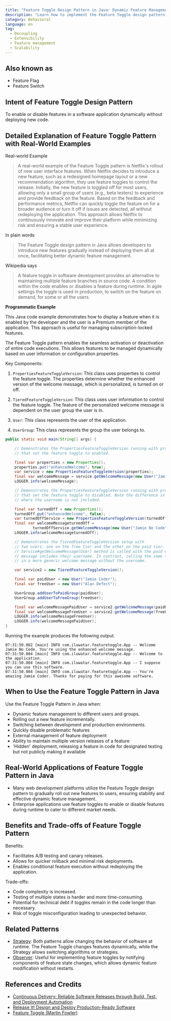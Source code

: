 ```yaml
---
title: "Feature Toggle Design Pattern in Java: Dynamic Feature Management Guide"
description: "Learn how to implement the Feature Toggle design pattern in Java. This guide covers dynamic feature management, benefits, use cases, and practical examples to help you enhance your software development process."
category: Behavioral
language: en
tag:
  - Decoupling
  - Extensibility
  - Feature management
  - Scalability
---
```


## Also known as

* Feature Flag
* Feature Switch

## Intent of Feature Toggle Design Pattern

To enable or disable features in a software application dynamically without deploying new code.

## Detailed Explanation of Feature Toggle Pattern with Real-World Examples

Real-world Example

> A real-world example of the Feature Toggle pattern is Netflix's rollout of new user interface features. When Netflix decides to introduce a new feature, such as a redesigned homepage layout or a new recommendation algorithm, they use feature toggles to control the release. Initially, the new feature is toggled off for most users, allowing only a small group of users (e.g., beta testers) to experience and provide feedback on the feature. Based on the feedback and performance metrics, Netflix can quickly toggle the feature on for a broader audience or turn it off if issues are detected, all without redeploying the application. This approach allows Netflix to continuously innovate and improve their platform while minimizing risk and ensuring a stable user experience.

In plain words

> The Feature Toggle design pattern in Java allows developers to introduce new features gradually instead of deploying them all at once, facilitating better dynamic feature management.

Wikipedia says

> A feature toggle in software development provides an alternative to maintaining multiple feature branches in source code. A condition within the code enables or disables a feature during runtime. In agile settings the toggle is used in production, to switch on the feature on demand, for some or all the users.

**Programmatic Example**

This Java code example demonstrates how to display a feature when it is enabled by the developer and the user is a Premium member of the application. This approach is useful for managing subscription-locked features.

The Feature Toggle pattern enables the seamless activation or deactivation of entire code executions. This allows features to be managed dynamically based on user information or configuration properties.

Key Components:

1. `PropertiesFeatureToggleVersion`: This class uses properties to control the feature toggle. The properties determine whether the enhanced version of the welcome message, which is personalized, is turned on or off.

2. `TieredFeatureToggleVersion`: This class uses user information to control the feature toggle. The feature of the personalized welcome message is dependent on the user group the user is in.

3. `User`: This class represents the user of the application.

4. `UserGroup`: This class represents the group the user belongs to.

```java
public static void main(String[] args) {

    // Demonstrates the PropertiesFeatureToggleVersion running with properties
    // that set the feature toggle to enabled.

    final var properties = new Properties();
    properties.put("enhancedWelcome", true);
    var service = new PropertiesFeatureToggleVersion(properties);
    final var welcomeMessage = service.getWelcomeMessage(new User("Jamie No Code"));
    LOGGER.info(welcomeMessage);

    // Demonstrates the PropertiesFeatureToggleVersion running with properties
    // that set the feature toggle to disabled. Note the difference in the printed welcome message
    // where the username is not included.

    final var turnedOff = new Properties();
    turnedOff.put("enhancedWelcome", false);
    var turnedOffService = new PropertiesFeatureToggleVersion(turnedOff);
    final var welcomeMessageturnedOff =
            turnedOffService.getWelcomeMessage(new User("Jamie No Code"));
    LOGGER.info(welcomeMessageturnedOff);

    // Demonstrates the TieredFeatureToggleVersion setup with
    // two users: one on the free tier and the other on the paid tier. When the
    // Service#getWelcomeMessage(User) method is called with the paid user, the welcome
    // message includes their username. In contrast, calling the same service with the free tier user results
    // in a more generic welcome message without the username.

    var service2 = new TieredFeatureToggleVersion();

    final var paidUser = new User("Jamie Coder");
    final var freeUser = new User("Alan Defect");

    UserGroup.addUserToPaidGroup(paidUser);
    UserGroup.addUserToFreeGroup(freeUser);

    final var welcomeMessagePaidUser = service2.getWelcomeMessage(paidUser);
    final var welcomeMessageFreeUser = service2.getWelcomeMessage(freeUser);
    LOGGER.info(welcomeMessageFreeUser);
    LOGGER.info(welcomeMessagePaidUser);
}
```

Running the example produces the following output.

```
07:31:50.802 [main] INFO com.iluwatar.featuretoggle.App -- Welcome Jamie No Code. You're using the enhanced welcome message.
07:31:50.804 [main] INFO com.iluwatar.featuretoggle.App -- Welcome to the application.
07:31:50.804 [main] INFO com.iluwatar.featuretoggle.App -- I suppose you can use this software.
07:31:50.804 [main] INFO com.iluwatar.featuretoggle.App -- You're amazing Jamie Coder. Thanks for paying for this awesome software.
```

## When to Use the Feature Toggle Pattern in Java

Use the Feature Toggle Pattern in Java when:

* Dynamic feature management to different users and groups.
* Rolling out a new feature incrementally.
* Switching between development and production environments.
* Quickly disable problematic features
* External management of feature deployment
* Ability to maintain multiple version releases of a feature
* 'Hidden' deployment, releasing a feature in code for designated testing but not publicly making it available

## Real-World Applications of Feature Toggle Pattern in Java

* Many web development platforms utilize the Feature Toggle design pattern to gradually roll out new features to users, ensuring stability and effective dynamic feature management.
* Enterprise applications use feature toggles to enable or disable features during runtime to cater to different market needs.

## Benefits and Trade-offs of Feature Toggle Pattern

Benefits:

* Facilitates A/B testing and canary releases.
* Allows for quicker rollback and minimal risk deployments.
* Enables conditional feature execution without redeploying the application.

Trade-offs:

* Code complexity is increased.
* Testing of multiple states is harder and more time-consuming.
* Potential for technical debt if toggles remain in the code longer than necessary.
* Risk of toggle misconfiguration leading to unexpected behavior.

## Related Patterns

* [Strategy](https://java-design-patterns.com/patterns/strategy/): Both patterns allow changing the behavior of software at runtime. The Feature Toggle changes features dynamically, while the Strategy allows switching algorithms or strategies.
* [Observer](https://java-design-patterns.com/patterns/observer/): Useful for implementing feature toggles by notifying components of feature state changes, which allows dynamic feature modification without restarts.

## References and Credits

* [Continuous Delivery: Reliable Software Releases through Build, Test, and Deployment Automation](https://amzn.to/4488ESM)
* [Release It! Design and Deploy Production-Ready Software](https://amzn.to/3UoeJY4)
* [Feature Toggle (Martin Fowler)](http://martinfowler.com/bliki/FeatureToggle.html)
